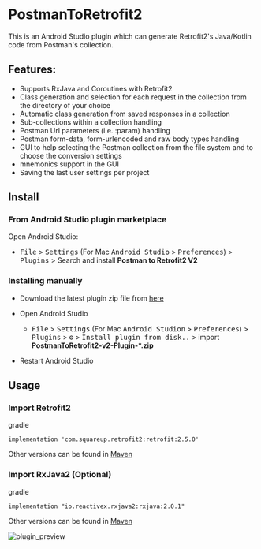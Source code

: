 # PostmanToRetrofit2
This is an Android Studio plugin which can generate Retrofit2's Java/Kotlin code from Postman's collection.

## Features:
<ul>
<li>Supports RxJava and Coroutines with Retrofit2</li>
<li>Class generation and selection for each request in the collection from the directory of your choice</li>
<li>Automatic class generation from saved responses in a collection</li>
<li>Sub-collections within a collection handling</li>
<li>Postman Url parameters (i.e. :param) handling</li>
<li>Postman form-data, form-urlencoded and raw body types handling</li>
<li>GUI to help selecting the Postman collection from the file system and to choose the conversion settings</li>
<li>mnemonics support in the GUI</li>
<li>Saving the last user settings per project</li>
</ul>

## Install
### From Android Studio plugin marketplace
Open Android Studio:
- <kbd>File</kbd>  > <kbd>Settings</kbd> (For Mac <kbd>Android Studio</kbd> > <kbd>Preferences</kbd>) > <kbd>Plugins</kbd> >  Search and install **Postman to Retrofit2 V2**

### Installing manually
- Download the latest plugin zip file from [here](https://github.com/Elhussein-Hamed/PostmanToRetrofit2-v2/releases/latest)

- Open Android Studio
	- <kbd>File</kbd>  > <kbd>Settings</kbd> (For Mac <kbd>Android Studion</kbd> > <kbd>Preferences</kbd>) > <kbd>Plugins</kbd> > <kbd>⚙️</kbd> > <kbd>Install plugin from disk..</kbd> > import **PostmanToRetrofit2-v2-Plugin-*.zip**

- Restart Android Studio

## Usage
### Import Retrofit2
gradle

	implementation 'com.squareup.retrofit2:retrofit:2.5.0'

Other versions can be found in [Maven](https://mvnrepository.com/artifact/com.squareup.retrofit2/retrofit)

### Import RxJava2 (Optional)
gradle

	implementation "io.reactivex.rxjava2:rxjava:2.0.1"

Other versions can be found in [Maven](https://mvnrepository.com/artifact/io.reactivex.rxjava2/rxjava)

![plugin_preview](https://user-images.githubusercontent.com/36441143/208793968-f6bfe719-98f5-428d-8007-7912770e8c95.gif)
